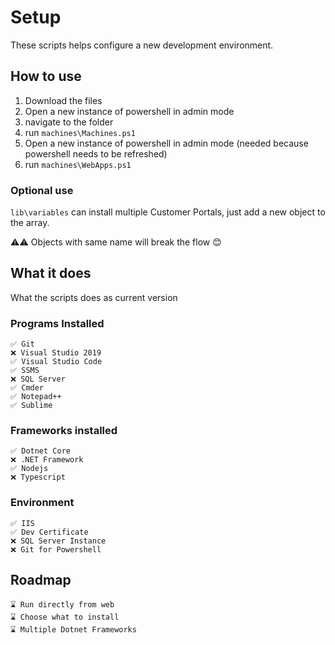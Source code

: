 # Setup

These scripts helps configure a new development environment.

## How to use

1. Download the files
2. Open a new instance of powershell in admin mode
3. navigate to the folder
4. run `machines\Machines.ps1`
5. Open a new instance of powershell in admin mode (needed because powershell needs to be refreshed)
6. run `machines\WebApps.ps1`

### Optional use

`lib\variables` can install multiple Customer Portals, just add a new object to the array.

⚠⚠ Objects with same name will break the flow 😊

## What it does

What the scripts does as current version

### Programs Installed

    ✅ Git
    ❌ Visual Studio 2019
    ✅ Visual Studio Code
    ✅ SSMS
    ❌ SQL Server
    ✅ Cmder
    ✅ Notepad++
    ✅ Sublime

### Frameworks installed

    ✅ Dotnet Core
    ❌ .NET Framework
    ✅ Nodejs
    ❌ Typescript

### Environment

    ✅ IIS
    ✅ Dev Certificate
    ❌ SQL Server Instance
    ❌ Git for Powershell

## Roadmap

    ⌛ Run directly from web
    ⌛ Choose what to install
    ⌛ Multiple Dotnet Frameworks
